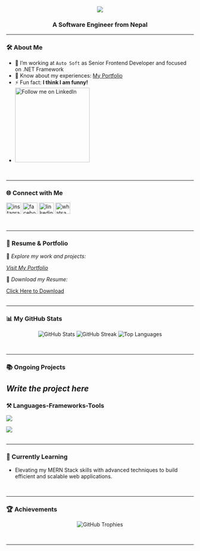 
<h1 align="center">
    <img src="https://readme-typing-svg.herokuapp.com?font=Righteous&size=35&duration=4000&pause=1000&background=D853A200&center=true&vCenter=true&width=440&height=70&lines=Hi+There!+%F0%9F%91%8B;I'm+Er.+Nandkishor+Chauhan;" />
</h1>

<h3 align="center">A Software Engineer from Nepal</h3>

---

### 🛠️ About Me
- 🏢 I’m working at `Auto Soft` as Senior Frontend Developer and focused on .NET Framework
- 📄 Know about my experiences: [My Portfolio](https://nandkishorchauhan.com.np/)  
- ⚡ Fun fact: **I think I am funny!**
- <a href="https://www.linkedin.com/in/www.linkedin.com/in/nandkishor-chauhan" >
  <img src="https://img.shields.io/badge/Follow%20me%20on-LinkedIn-blue?style=social&logo=linkedin" alt="Follow me on LinkedIn" width="200"/>
</a>


<br/>

---

### 🌐 Connect with Me
<p align="left">
<a href="https://instagram.com/ryan_chauhan07" target="blank"><img align="center" src="https://raw.githubusercontent.com/rahuldkjain/github-profile-readme-generator/master/src/images/icons/Social/instagram.svg" alt="instagram.com/ryan_chauhan07" height="30" width="40" /></a>
<a href="https://facebook.com/chauhan205315/" target="blank"><img align="center" src="https://raw.githubusercontent.com/rahuldkjain/github-profile-readme-generator/master/src/images/icons/Social/facebook.svg" alt="facebook.com/chauhan205315/" height="30" width="40" /></a>
<a href="https://linkedin.com/in/chauhan205315/" target="blank"><img align="center" src="https://raw.githubusercontent.com/rahuldkjain/github-profile-readme-generator/master/src/images/icons/Social/linked-in-alt.svg" alt="linkedin.com/in/chauhan205315/" height="30" width="40" /></a>
<a href="https://wa.me/+9779824210880" target="blank"><img align="center" src="https://raw.githubusercontent.com/rahuldkjain/github-profile-readme-generator/master/src/images/icons/Social/whatsapp.svg" alt="whatsapp.com/+9779824210880" height="30" width="40" />
</a>
</p>
<br/>

---

### 💼 Resume & Portfolio
🚀 *Explore my work and projects:* 

[*Visit My Portfolio*](https://nandkishorchauhan.com.np/)  

📄 *Download my Resume:*  

<a href="https://raw.githubusercontent.com/jaykishor-chauhan/resume/main/Jaykishor's%20resume.pdf">
    Click Here to Download
</a>

<br />
<br />

---


### 📊 My GitHub Stats
<p align="center">
  <img src="https://github-readme-stats.vercel.app/api?username=nandkishor-chauhan&show_icons=true&locale=en&theme=radical" alt="GitHub Stats" />
  <img src="https://github-readme-streak-stats.herokuapp.com/?user=nandkishor-chauhan&theme=radical" alt="GitHub Streak" />
  <img src="https://github-readme-stats.vercel.app/api/top-langs?username=nandkishor-chauhan&show_icons=true&locale=en&layout=compact&theme=radical" alt="Top Languages" />
</p>
<br />

---


### 📚 Ongoing Projects

*Write the project here*
---


### ⚒️ Languages-Frameworks-Tools

<div align="left">
    <img src="https://skillicons.dev/icons?i=javascript,react,tailwind,bootstrap,html,css,git,vscode" />
    <p></p> <!-- Another empty paragraph for spacing -->
    <img src="https://skillicons.dev/icons?i=nodejs,angularjs,express,mysql,c,java,python,c#" />
</div>
<br/>

---


### 📍 Currently Learning
- Elevating my MERN Stack skills with advanced techniques to build efficient and scalable web applications.
<br />

---


### 🏆 Achievements
<p align="center">
      <img src="https://github-profile-trophy.vercel.app/?username=nandkishor-chauhan&theme=radical&margin-w=15" alt="GitHub Trophies" />
</p>
<br />


---



















